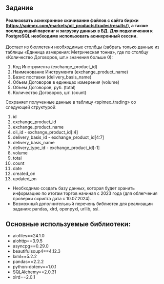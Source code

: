 ## Задание
#### Реализовать асинхронное скачивание файлов с сайта биржи (https://spimex.com/markets/oil_products/trades/results/), а также последующий парсинг и загрузку данных в БД. Для подключения к PostgreSQL необходимо использовать асинхронный сессии.

Достает из бюллетени необходимые столбцы (забрать только данные из таблицы «Единица измерения: Метрическая тонна», где по столбцу «Количество Договоров, шт.» значения больше 0):
1) Код Инструмента (exchange_product_id)
2) Наименование Инструмента (exchange_product_name)
3) Базис поставки (delivery_basis_name)
4) Объем Договоров в единицах измерения (volume)
5) Объем Договоров, руб. (total)
6) Количество Договоров, шт. (count)

Сохраняет полученные данные в таблицу «spimex_trading» со следующей структурой:
1) id
2) exchange_product_id
3) exchange_product_name
4) oil_id - exchange_product_id[:4]
5) delivery_basis_id - exchange_product_id[4:7]
6) delivery_basis_name
7) delivery_type_id - exchange_product_id[-1]
8) volume
9) total
10) count
11) date
12) created_on
13) updated_on

* Необходимо создать базу данных, которая будет хранить информацию по итогам торгов начиная с 2023 года (для облегчения проверки скрипта дата с 10.07.2024).
* Возможный дополнительный перечень библиотек для реализации задания: pandas, xlrd, openpyxl, urllib, ssl.


## Основные используемые библиотеки:
- aiofiles==24.1.0
- aiohttp==3.9.5
- asyncpg==0.29.0
- beautifulsoup4==4.12.3
- lxml==5.2.2
- pandas==2.2.2
- python-dotenv==1.0.1
- SQLAlchemy==2.0.31
- xlrd==2.0.1
